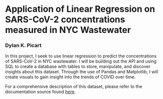 # Application of Linear Regression on SARS-CoV-2 concentrations measured in NYC Wastewater

### Dylan K. Picart

In this project, I seek to use linear regression to predict the concentrations of SARS-CoV-2 in NYC wastewater. I will be building out the API and using SQL to create a database with tables to store, manipulate, and discover insights about this dataset. Through the use of Pandas and Matplotlib, I will create visuals to gain insight into the trends of COVID over time.


For a comprehensive description of this dataset, please refer to the documentation source found [here](https://data.cityofnewyork.us/Health/SARS-CoV-2-concentrations-measured-in-NYC-Wastewat/f7dc-2q9f).


